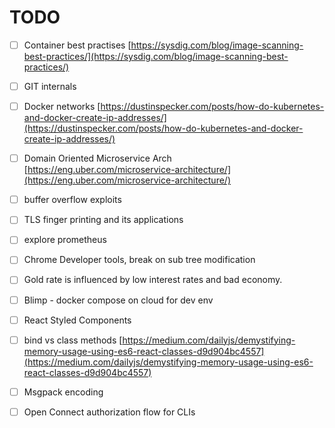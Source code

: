 # TODO

* [ ] Container best practises [https://sysdig.com/blog/image-scanning-best-practices/](https://sysdig.com/blog/image-scanning-best-practices/)
* [ ] GIT internals
* [ ] Docker networks [https://dustinspecker.com/posts/how-do-kubernetes-and-docker-create-ip-addresses/](https://dustinspecker.com/posts/how-do-kubernetes-and-docker-create-ip-addresses/)
* [ ] Domain Oriented Microservice Arch [https://eng.uber.com/microservice-architecture/](https://eng.uber.com/microservice-architecture/)
* [ ] buffer overflow exploits
* [ ] TLS finger printing and its applications
* [ ] explore prometheus
* [ ] Chrome Developer tools, break on sub tree modification
* [ ] Gold rate is influenced by low interest rates and bad economy. 
* [ ] Blimp - docker compose on cloud for dev env
* [ ] React Styled Components
* [ ] bind vs class methods [https://medium.com/dailyjs/demystifying-memory-usage-using-es6-react-classes-d9d904bc4557](https://medium.com/dailyjs/demystifying-memory-usage-using-es6-react-classes-d9d904bc4557)
* [ ] Msgpack encoding
* [ ] Open Connect authorization flow for CLIs

